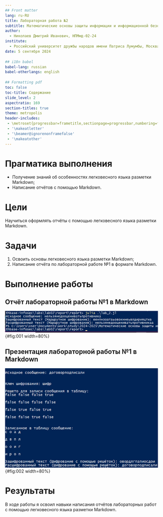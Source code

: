 ```yaml
---
## Front matter
lang: ru-RU
title: Лабораторная работа №2
subtitle: Математические основы защиты информации и информационной безопасности
author:
  - Николаев Дмитрий Иванович, НПМмд-02-24
institute:
  - Российский университет дружбы народов имени Патриса Лумумбы, Москва, Россия
date: 5 сентября 2024

## i18n babel
babel-lang: russian
babel-otherlangs: english

## Formatting pdf
toc: false
toc-title: Содержание
slide_level: 2
aspectratio: 169
section-titles: true
theme: metropolis
header-includes:
 - \metroset{progressbar=frametitle,sectionpage=progressbar,numbering=fraction}
 - '\makeatletter'
 - '\beamer@ignorenonframefalse'
 - '\makeatother'
---
```


# Прагматика выполнения

- Получение знаний об особенностях легковесного языка разметки Markdown;
- Написание отчётов с помощью Markdown.

# Цели

Научиться оформлять отчёты с помощью легковесного языка разметки Markdown.

# Задачи

1. Освоить основы легковесного языка разметки Markdown;
2. Написание отчёта по лабораторной работе №1 в формате Markdown.

# Выполнение работы

## Отчёт лабораторной работы №1 в Markdown

![Фрагмент отчёта лабораторной работы №1](image/1.png){#fig:001 width=80%}

## Презентация лабораторной работы №1 в Markdown

![Фрагмент презентации лабораторной работы №1](image/2.png){#fig:002 width=80%}

# Результаты

В ходе работы я освоил навыки написания отчётов лабораторных работ с помощью легковесного языка разметки Markdown.
